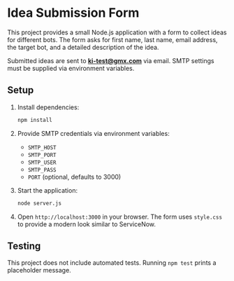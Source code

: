 # Idea Submission Form

This project provides a small Node.js application with a form to collect ideas for different bots. The form asks for first name, last name, email address, the target bot, and a detailed description of the idea.

Submitted ideas are sent to **ki-test@gmx.com** via email. SMTP settings must be supplied via environment variables.

## Setup

1. Install dependencies:
   ```bash
   npm install
   ```

2. Provide SMTP credentials via environment variables:
   - `SMTP_HOST`
   - `SMTP_PORT`
   - `SMTP_USER`
   - `SMTP_PASS`
   - `PORT` (optional, defaults to 3000)

3. Start the application:
   ```bash
   node server.js
   ```

4. Open `http://localhost:3000` in your browser. The form uses `style.css` to provide a modern look similar to ServiceNow.

## Testing

This project does not include automated tests. Running `npm test` prints a placeholder message.
